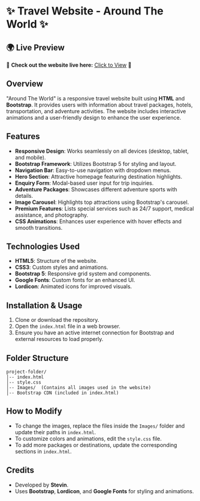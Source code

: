 # ✨ Travel Website - Around The World ✨


## 🌍 Live Preview
🔗 **Check out the website live here:** [Click to View](https://firefly3823.github.io/Travel_Website-AroundTheWorld/) 🚀

## Overview
"Around The World" is a responsive travel website built using **HTML** and **Bootstrap**. It provides users with information about travel packages, hotels, transportation, and adventure activities. The website includes interactive animations and a user-friendly design to enhance the user experience.

## Features
- **Responsive Design**: Works seamlessly on all devices (desktop, tablet, and mobile).
- **Bootstrap Framework**: Utilizes Bootstrap 5 for styling and layout.
- **Navigation Bar**: Easy-to-use navigation with dropdown menus.
- **Hero Section**: Attractive homepage featuring destination highlights.
- **Enquiry Form**: Modal-based user input for trip inquiries.
- **Adventure Packages**: Showcases different adventure sports with details.
- **Image Carousel**: Highlights top attractions using Bootstrap's carousel.
- **Premium Features**: Lists special services such as 24/7 support, medical assistance, and photography.
- **CSS Animations**: Enhances user experience with hover effects and smooth transitions.

## Technologies Used
- **HTML5**: Structure of the website.
- **CSS3**: Custom styles and animations.
- **Bootstrap 5**: Responsive grid system and components.
- **Google Fonts**: Custom fonts for an enhanced UI.
- **Lordicon**: Animated icons for improved visuals.

## Installation & Usage
1. Clone or download the repository.
2. Open the `index.html` file in a web browser.
3. Ensure you have an active internet connection for Bootstrap and external resources to load properly.

## Folder Structure
```
project-folder/
│-- index.html
│-- style.css
│-- Images/  (Contains all images used in the website)
│-- Bootstrap CDN (included in index.html)
```

## How to Modify
- To change the images, replace the files inside the `Images/` folder and update their paths in `index.html`.
- To customize colors and animations, edit the `style.css` file.
- To add more packages or destinations, update the corresponding sections in `index.html`.

## Credits
- Developed by **Stevin**.
- Uses **Bootstrap**, **Lordicon**, and **Google Fonts** for styling and animations.
